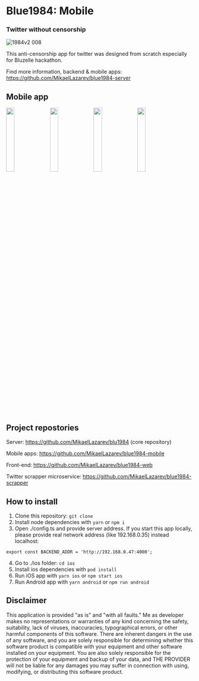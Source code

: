 # Blue1984: Mobile
### Twitter without censorship

![1984v2 008](https://user-images.githubusercontent.com/26343374/85220247-9d21a580-b3b2-11ea-8870-ccc5a0f1d1eb.jpeg)

This anti-censorship app for twitter was designed from scratch especially for Bluzelle hackathon.

Find more information, backend & mobile apps: https://github.com/MikaelLazarev/blue1984-server

## Mobile app

<img src='https://user-images.githubusercontent.com/26343374/83404016-7ce57300-a412-11ea-947b-9be3bbbf07d5.png' width='21%'/>&nbsp;&nbsp;&nbsp;<img src='https://user-images.githubusercontent.com/26343374/83404020-7f47cd00-a412-11ea-9422-ec1211715b1d.png' width='21%'/>&nbsp;&nbsp;&nbsp;<img src='https://user-images.githubusercontent.com/26343374/83404018-7eaf3680-a412-11ea-94cb-321941c54c12.png' width='21%'/>&nbsp;&nbsp;&nbsp;<img src='https://user-images.githubusercontent.com/26343374/83404017-7eaf3680-a412-11ea-90cb-fd732463cc0d.png' width='21%'/>

## Project repostories

Server: https://github.com/MikaelLazarev/blu1984 (core repository)

Mobile apps: https://github.com/MikaelLazarev/blue1984-mobile

Front-end: https://github.com/MikaelLazarev/blue1984-web

Twitter scrapper microservice: https://github.com/MikaelLazarev/blue1984-scrapper

## How to install

1. Clone this repository: ```git clone```
2. Install node dependencies with ```yarn``` or ```npm i```
3. Open ./config.ts and provide server address. 
If you start this app locally, please provide real network address (like 192.168.0.35) instead localhost:
```
export const BACKEND_ADDR = 'http://192.168.0.47:4000';
```
4. Go to ./ios folder: ```cd ios```
5. Install ios dependencies with ```pod install```
6. Run iOS app with ```yarn ios``` or ```npm start ios```
7. Run Android app with ```yarn android``` or ```npm run android```

## Disclaimer

This application is provided "as is" and "with all faults." Me as developer makes no representations or warranties of any kind concerning the safety, suitability, lack of viruses, inaccuracies, typographical errors, or other harmful components of this software. There are inherent dangers in the use of any software, and you are solely responsible for determining whether this software product is compatible with your equipment and other software installed on your equipment. You are also solely responsible for the protection of your equipment and backup of your data, and THE PROVIDER will not be liable for any damages you may suffer in connection with using, modifying, or distributing this software product.
